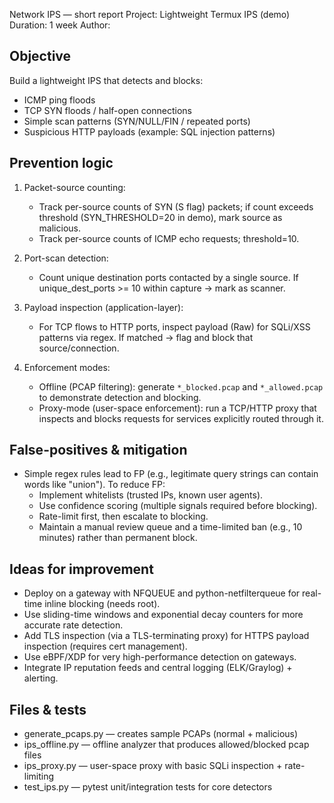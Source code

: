 Network IPS — short report
Project: Lightweight Termux IPS (demo)
Duration: 1 week
Author: <Your name>

Objective
---------
Build a lightweight IPS that detects and blocks:
- ICMP ping floods
- TCP SYN floods / half-open connections
- Simple scan patterns (SYN/NULL/FIN / repeated ports)
- Suspicious HTTP payloads (example: SQL injection patterns)

Prevention logic
----------------
1. Packet-source counting:
   - Track per-source counts of SYN (S flag) packets; if count exceeds threshold (SYN_THRESHOLD=20 in demo), mark source as malicious.
   - Track per-source counts of ICMP echo requests; threshold=10.

2. Port-scan detection:
   - Count unique destination ports contacted by a single source. If unique_dest_ports >= 10 within capture → mark as scanner.

3. Payload inspection (application-layer):
   - For TCP flows to HTTP ports, inspect payload (Raw) for SQLi/XSS patterns via regex. If matched → flag and block that source/connection.

4. Enforcement modes:
   - Offline (PCAP filtering): generate `*_blocked.pcap` and `*_allowed.pcap` to demonstrate detection and blocking.
   - Proxy-mode (user-space enforcement): run a TCP/HTTP proxy that inspects and blocks requests for services explicitly routed through it.

False-positives & mitigation
----------------------------
- Simple regex rules lead to FP (e.g., legitimate query strings can contain words like "union"). To reduce FP:
  - Implement whitelists (trusted IPs, known user agents).
  - Use confidence scoring (multiple signals required before blocking).
  - Rate-limit first, then escalate to blocking.
  - Maintain a manual review queue and a time-limited ban (e.g., 10 minutes) rather than permanent block.

Ideas for improvement
---------------------
- Deploy on a gateway with NFQUEUE and python-netfilterqueue for real-time inline blocking (needs root).
- Use sliding-time windows and exponential decay counters for more accurate rate detection.
- Add TLS inspection (via a TLS-terminating proxy) for HTTPS payload inspection (requires cert management).
- Use eBPF/XDP for very high-performance detection on gateways.
- Integrate IP reputation feeds and central logging (ELK/Graylog) + alerting.

Files & tests
-------------
- generate_pcaps.py — creates sample PCAPs (normal + malicious)
- ips_offline.py — offline analyzer that produces allowed/blocked pcap files
- ips_proxy.py — user-space proxy with basic SQLi inspection + rate-limiting
- test_ips.py — pytest unit/integration tests for core detectors
